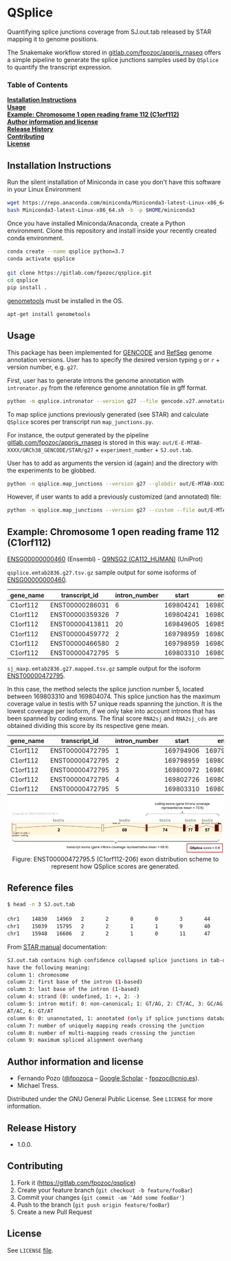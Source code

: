 # QSplice

Quantifying splice junctions coverage from SJ.out.tab released by STAR mapping it to genome positions. 

The Snakemake workflow stored in [gitlab.com/fpozoc/appris_rnaseq](https://gitlab.com/fpozoc/appris_rnaseq) offers a simple pipeline to generate the splice junctions samples used by `QSplice` to quantify the transcript expression.

### Table of Contents

**[Installation Instructions](#installation-instructions)**<br>
**[Usage](#usage)**<br>
**[Example: Chromosome 1 open reading frame 112 (C1orf112)](#example-chromosome-1-open-reading-frame-112-c1orf112)**<br>
**[Author information and license](#author-information-and-license)**<br>
**[Release History](#release-history)**<br>
**[Contributing](#contributing)**<br>
**[License](#license)**

## Installation Instructions

Run the silent installation of Miniconda in case you don't have this software in your Linux Environment

```sh
wget https://repo.anaconda.com/miniconda/Miniconda3-latest-Linux-x86_64.sh
bash Miniconda3-latest-Linux-x86_64.sh -b -p $HOME/miniconda3
```

Once you have installed Miniconda/Anaconda, create a Python environment. Clone this repository and install inside your recently created conda environment.

```sh
conda create --name qsplice python=3.7
conda activate qsplice

git clone https://gitlab.com/fpozoc/qsplice.git
cd qsplice
pip install .
```

[genometools](https://github.com/genometools/genometools) must be installed in the OS.

```sh
apt-get install genometools
```

## Usage

This package has been implemented for [GENCODE](https://www.gencodegenes.org/human/) and [RefSeq](https://ftp.ncbi.nlm.nih.gov/refseq/) genome annotation versions.
User has to specify the desired version typing `g` or `r` + version number, e.g. `g27`.

First, user has to generate introns the genome annotation with `intronator.py` from the reference genome annotation file in gff format.

```sh
python -m qsplice.intronator --version g27 --file gencode.v27.annotation.gff3.gz
```

To map splice junctions previously generated (see STAR) and calculate `QSplice` scores per transcript run `map_junctions.py`.
 
 For instance, the output generated by the pipeline [gitlab.com/fpozoc/appris_rnaseq](https://gitlab.com/fpozoc/appris_rnaseq) is stored in this way:
 `out/E-E-MTAB-XXXX/GRCh38_GENCODE/STAR/g27` + `experiment_number` + `SJ.out.tab`.

User has to add as arguments the version id (again) and the directory with the experiments to be globbed.

```sh
python -m qsplice.map_junctions --version g27 --globdir out/E-MTAB-XXXX/GRCh38_GENCODE/STAR/g27
```

However, if user wants to add a previously customized (and annotated) file:

```sh
python -m qsplice.map_junctions --version g27 --custom --file out/E-MTAB-XXXX/GRCh38_GENCODE/STAR/g27/SJ.out.tab.concat.gz
```

## Example: Chromosome 1 open reading frame 112 (C1orf112)

[ENSG00000000460](https://www.ensembl.org/Homo_sapiens/Gene/Summary?g=ENSG00000000460;r=1:169662007-169854080) (Ensembl) - [Q9NSG2 (CA112_HUMAN)](https://www.uniprot.org/uniprot/Q9NSG2) (UniProt)

`qsplice.emtab2836.g27.tsv.gz` sample output for some isoforms of [ENSG00000000460](https://www.ensembl.org/Homo_sapiens/Gene/Summary?g=ENSG00000000460;r=1:169662007-169854080). 

|gene_name|transcript_id  |intron_number|start    |end      |nexons|ncds|unique_reads|tissue       |gene_mean|gene_mean_cds|RNA2sj|RNA2sj_cds|
|---------|---------------|-------------|---------|---------|------|----|------------|-------------|---------|-------------|------|----------|
|C1orf112 |ENST00000286031|6            |169804241|169806003|24    |22  |53          |testis       |69.6     |73.8         |0.8   |0.7       |
|C1orf112 |ENST00000359326|7            |169804241|169806003|25    |22  |53          |testis       |69.6     |73.8         |0.8   |0.7       |
|C1orf112 |ENST00000413811|20           |169849605|169850264|23    |14  |62          |testis       |69.6     |73.8         |0.9   |0.8       |
|C1orf112 |ENST00000459772|2            |169798959|169802620|23    |3   |7           |fallopiantube|69.6     |73.8         |0.1   |0.1       |
|C1orf112 |ENST00000466580|2            |169798959|169802620|8     |3   |7           |fallopiantube|69.6     |73.8         |0.1   |0.1       |
|C1orf112 |ENST00000472795|5            |169803310|169804074|6     |4   |57          |testis       |69.6     |73.8         |0.8   |0.8       |

`sj_maxp.emtab2836.g27.mapped.tsv.gz` sample output for the isoform [ENST00000472795](https://www.ensembl.org/Homo_sapiens/Transcript/Summary?db=core;g=ENSG00000000460;r=1:169662007-169854080;t=ENST00000472795).

In this case, the method selects the splice junction number 5, located between 169803310 and 169804074. This splice junction has the maximum coverage value in testis with 57 unique reads spanning the junction. It is the lowest coverage per isoform, if we only take into account introns that has been spanned by coding exons. The final score `RNA2sj` and `RNA2sj_cds` are obtained dividing this score by its respective gene mean.

|gene_name|transcript_id  |intron_number|start    |end      |nexons|ncds|unique_reads|tissue|gene_mean|gene_mean_cds|RNA2sj|RNA2sj_cds|
|---------|---------------|-------------|---------|---------|------|----|------------|------|---------|-------------|------|----------|
|C1orf112 |ENST00000472795|1            |169794906|169798856|6     |4   |2           |testis|69.6     |73.8         |0.0   |0.0       |
|C1orf112 |ENST00000472795|2            |169798959|169800882|6     |4   |69          |testis|69.6     |73.8         |1.0   |0.0       |
|C1orf112 |ENST00000472795|3            |169800972|169802620|6     |4   |74          |testis|69.6     |73.8         |1.1   |1.0       |
|C1orf112 |ENST00000472795|4            |169802726|169803168|6     |4   |77          |testis|69.6     |73.8         |1.1   |1.0       |
|C1orf112 |ENST00000472795|5            |169803310|169804074|6     |4   |57          |testis|69.6     |73.8         |0.8   |0.8       |

<div align="center">
  <img src="img/qsplice_scheme.png"><br>
  <figcaption>Figure: ENST00000472795.5 (C1orf112-206) exon distribution scheme to represent how QSplice scores are generated.</figcaption>
</div>

## Reference files

```sh
$ head -n 3 SJ.out.tab

chr1    14830   14969   2       2       0       0       3       44
chr1    15039   15795   2       2       1       1       9       40
chr1    15948   16606   2       2       1       0       11      47
```

From [STAR manual](http://labshare.cshl.edu/shares/gingeraslab/www-data/dobin/STAR/STAR.posix/doc/STARmanual.pdf) documentation:

```sh
SJ.out.tab contains high confidence collapsed splice junctions in tab-delimited format. The columns
have the following meaning:
column 1: chromosome
column 2: first base of the intron (1-based)
column 3: last base of the intron (1-based)
column 4: strand (0: undefined, 1: +, 2: -)
column 5: intron motif: 0: non-canonical; 1: GT/AG, 2: CT/AC, 3: GC/AG, 4: CT/GC, 5:
AT/AC, 6: GT/AT
column 6: 0: unannotated, 1: annotated (only if splice junctions database is used)
column 7: number of uniquely mapping reads crossing the junction
column 8: number of multi-mapping reads crossing the junction
column 9: maximum spliced alignment overhang
```

## Author information and license

- Fernando Pozo ([@fpozoca](https://twitter.com/fpozoca) – [Google Scholar](https://scholar.google.com/citations?user=3YLw4PQAAAAJ&hl=en&oi=ao) - fpozoc@cnio.es).
- Michael Tress.

Distributed under the GNU General Public License. See ``LICENSE`` for more information.

## Release History

* 1.0.0.

## Contributing

1. Fork it (<https://gitlab.com/fpozoc/qsplice>)
2. Create your feature branch (`git checkout -b feature/fooBar`)
3. Commit your changes (`git commit -am 'Add some fooBar'`)
4. Push to the branch (`git push origin feature/fooBar`)
5. Create a new Pull Request

## License

See `LICENSE` [file](LICENSE).
